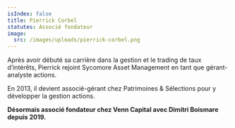 ```yaml
--- 
isIndex: false
title: Pierrick Corbel
statutes: Associé fondateur
image:
  src: /images/uploads/pierrick-corbel.png
---
```

Après avoir débuté sa carrière dans la gestion et le trading de taux d’intérêts, Pierrick rejoint Sycomore Asset Management en tant que gérant-analyste actions.

En 2013, il devient associé-gérant chez Patrimoines & Sélections pour y développer la gestion actions.

**Désormais associé fondateur chez Venn Capital avec Dimitri Boismare depuis 2019.**